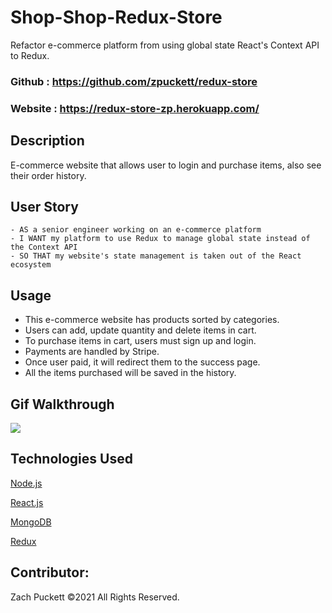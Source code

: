 # Shop-Shop-Redux-Store

Refactor e-commerce platform from using global state React's Context API to Redux.

### Github : https://github.com/zpuckett/redux-store
### Website : https://redux-store-zp.herokuapp.com/


## Description
E-commerce website that allows user to login and purchase items, also see their order history.


## User Story
```
- AS a senior engineer working on an e-commerce platform
- I WANT my platform to use Redux to manage global state instead of the Context API
- SO THAT my website's state management is taken out of the React ecosystem
```

## Usage
- This e-commerce website has products sorted by categories.
- Users can add, update quantity and delete items in cart.
- To purchase items in cart, users must sign up and login.
- Payments are handled by Stripe.
- Once user paid, it will redirect them to the success page.
- All the items purchased will be saved in the history.


## Gif Walkthrough
![](client/public/images/redux.gif)


## Technologies Used
<p><a href="https://nodejs.org/">Node.js</a></p>
<p><a href="https://reactjs.org/">React.js</a></p>
<p><a href="https://www.mongodb.com/">MongoDB</a></p>
<p><a href="https://redux.js.org/">Redux</a></p>



## Contributor:
Zach Puckett ©2021 All Rights Reserved.